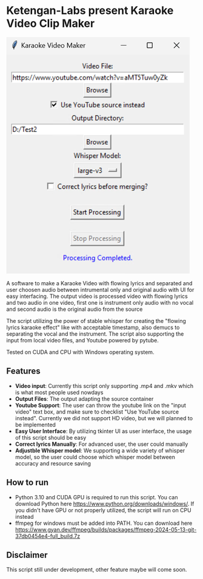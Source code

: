 # Ketengan-Labs present Karaoke Video Clip Maker

![ScreenCap.png](ScreenCap.png)

A software to make a Karaoke Video with flowing lyrics and separated and user choosen audio between intrumental only and original audio with UI for easy interfacing. The output video is processed video with flowing lyrics and two audio in one video, first one is instrument only audio with no vocal and second audio is the original audio from the source

The script utilizing the power of stable whisper for creating the "flowing lyrics karaoke effect" like with acceptable timestamp, also demucs to separating the vocal and the instrument. The script also supporting the input from local video files, and Youtube powered by pytube.

Tested on CUDA and CPU with Windows operating system.

## Features
- **Video input**: Currently this script only supporting .mp4 and .mkv which is what most people used nowdays
- **Output Files**: The output adapting the source container
- **Youtube Support**: The user can throw the youtube link on the "input video" text box, and make sure to checklist "Use YouTube source instead". Currently we did not support HD video, but we will planned to be implemented
- **Easy User Interface**: By utilizing tkinter UI as user interface, the usage of this script should be easy
- **Correct lyrics Manually**: For advanced user, the user could manually
- **Adjustble Whisper model**: We supporting a wide variety of whisper model, so the user could choose which whisper model between accuracy and resource saving

## How to run
- Python 3.10 and CUDA GPU is required to run this script. You can download Python here https://www.python.org/downloads/windows/. If you didn't have GPU or not properly utilized, the script will run on CPU instead
- ffmpeg for windows must be added into PATH. You can download here https://www.gyan.dev/ffmpeg/builds/packages/ffmpeg-2024-05-13-git-37db0454e4-full_build.7z

## Disclaimer
This script still under development, other feature maybe will come soon.

